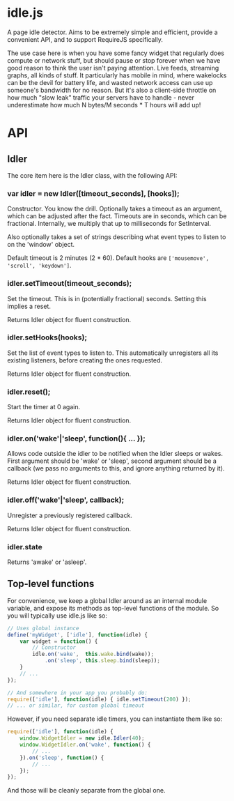 idle.js
=======

A page idle detector. Aims to be extremely simple and efficient, provide a convenient API, and to support RequireJS specifically.

The use case here is when you have some fancy widget that regularly does compute or network stuff, but should pause or stop forever when we have good reason to think the user isn't paying attention. Live feeds, streaming graphs, all kinds of stuff. It particularly has mobile in mind, where wakelocks can be the devil for battery life, and wasted network access can use up someone's bandwidth for no reason. But it's also a client-side throttle on how much "slow leak" traffic your servers have to handle - never underestimate how much N bytes/M seconds * T hours will add up!

# API

## Idler

The core item here is the Idler class, with the following API:

### var idler = new Idler([timeout_seconds], [hooks]);

Constructor. You know the drill. Optionally takes a timeout as an argument, which can be adjusted after the fact. Timeouts are in seconds, which can be fractional. Internally, we multiply that up to milliseconds for SetInterval.

Also optionally takes a set of strings describing what event types to listen to on the 'window' object.

Default timeout is 2 minutes (2 * 60). Default hooks are `['mousemove', 'scroll', 'keydown']`.

### idler.setTimeout(timeout_seconds);

Set the timeout. This is in (potentially fractional) seconds. Setting this implies a reset.

Returns Idler object for fluent construction.

### idler.setHooks(hooks);

Set the list of event types to listen to. This automatically unregisters all its existing listeners, before creating the ones requested.

Returns Idler object for fluent construction.

### idler.reset();

Start the timer at 0 again.

Returns Idler object for fluent construction.

### idler.on('wake'|'sleep', function(){ ... });

Allows code outside the idler to be notified when the Idler sleeps or wakes. First argument should be 'wake' or 'sleep', second argument should be a callback (we pass no arguments to this, and ignore anything returned by it).

Returns Idler object for fluent construction.

### idler.off('wake'|'sleep', callback);

Unregister a previously registered callback.

Returns Idler object for fluent construction.

### idler.state

Returns 'awake' or 'asleep'.

## Top-level functions

For convenience, we keep a global Idler around as an internal module variable, and expose its methods as top-level functions of the module. So you will typically use idle.js like so:

```javascript
// Uses global instance
define('myWidget', ['idle'], function(idle) {
    var widget = function() {
        // Constructor
        idle.on('wake',  this.wake.bind(wake));
            .on('sleep', this.sleep.bind(sleep));
    }
    // ...
});

// And somewhere in your app you probably do:
require(['idle'], function(idle) { idle.setTimeout(200) });
// ... or similar, for custom global timeout
```

However, if you need separate idle timers, you can instantiate them like so:

```javascript
require(['idle'], function(idle) {
    window.WidgetIdler = new idle.Idler(40);
    window.WidgetIdler.on('wake', function() {
        // ...
    }).on('sleep', function() {
        // ...
    });
});
```

And those will be cleanly separate from the global one.
